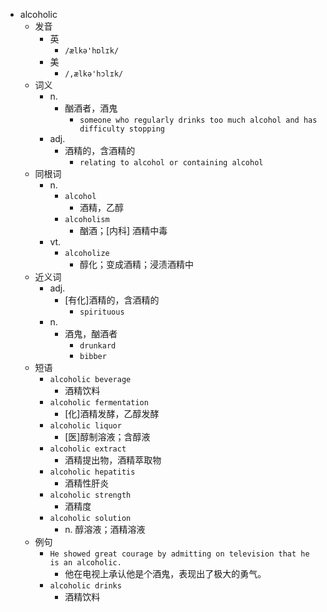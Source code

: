 - alcoholic
  - 发音
    - 英
      - `/ælkə'hɒlɪk/`
    - 美
      - `/,ælkə'hɔlɪk/`
  - 词义
    - n.
      - 酗酒者，酒鬼
        - `someone who regularly drinks too much alcohol and has difficulty stopping`
    - adj.
      - 酒精的，含酒精的
        - `relating to alcohol or containing alcohol`
  - 同根词
    - n.
      - `alcohol`
        - 酒精，乙醇
      - `alcoholism`
        - 酗酒；[内科] 酒精中毒
    - vt.
      - `alcoholize`
        - 醇化；变成酒精；浸渍酒精中
  - 近义词
    - adj.
      - [有化]酒精的，含酒精的
        - `spirituous`
    - n.
      - 酒鬼，酗酒者
        - `drunkard`
        - `bibber`
  - 短语
    - `alcoholic beverage`
      - 酒精饮料 
    - `alcoholic fermentation`
      - [化]酒精发酵，乙醇发酵 
    - `alcoholic liquor`
      - [医]醇制溶液；含醇液 
    - `alcoholic extract`
      - 酒精提出物，酒精萃取物 
    - `alcoholic hepatitis`
      - 酒精性肝炎 
    - `alcoholic strength`
      - 酒精度 
    - `alcoholic solution`
      - n. 醇溶液；酒精溶液 
  - 例句
    - `He showed great courage by admitting on television that he is an alcoholic.`
      - 他在电视上承认他是个酒鬼，表现出了极大的勇气。
    - `alcoholic drinks`
      - 酒精饮料

